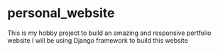 # personal_website
This is my hobby project to build an amazing and responsive portfolio website
I will be using Django framework to build this website
